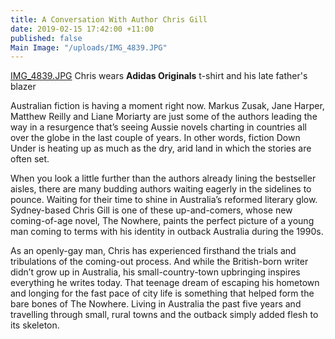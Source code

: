 ```yaml
---
title: A Conversation With Author Chris Gill
date: 2019-02-15 17:42:00 +11:00
published: false
Main Image: "/uploads/IMG_4839.JPG"
---
```


[IMG_4839.JPG](/uploads/IMG_4839.JPG)
Chris wears **Adidas Originals** t-shirt and his late father's blazer


Australian fiction is having a moment right now. Markus Zusak, Jane Harper, Matthew Reilly and Liane Moriarty are just some of the authors leading the way in a resurgence that’s seeing Aussie novels charting in countries all over the globe in the last couple of years. In other words, fiction Down Under is heating up as much as the dry, arid land in which the stories are often set.

When you look a little further than the authors already lining the bestseller aisles, there are many budding authors waiting eagerly in the sidelines to pounce. Waiting for their time to shine in Australia’s reformed literary glow. Sydney-based Chris Gill is one of these up-and-comers, whose new coming-of-age novel, The Nowhere, paints the perfect picture of a young man coming to terms with his identity in outback Australia during the 1990s.

As an openly-gay man, Chris has experienced firsthand the trials and tribulations of the coming-out process. And while the British-born writer didn’t grow up in Australia, his small-country-town upbringing inspires everything he writes today. That teenage dream of escaping his hometown and longing for the fast pace of city life is something that helped form the bare bones of The Nowhere. Living in Australia the past five years and travelling through small, rural towns and the outback simply added flesh to its skeleton.
